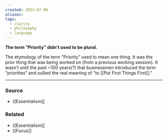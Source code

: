 ```yaml
---
created: 2023-07-08
aliases: 
tags:
  - clarity
  - philosophy
  - language
---
```

**The term “Priority” didn’t used to be plural.**

The etymology of the term “Priority” used to mean one thing. It was the prior thing that was being worked on (from a previous working session). It wasn’t until the past ~100 years(?) that businessmen introduced the term “priorities” and sullied the real meaning of "to [[Put First Things First]]."

****
### Source
- [[Essentialism]]

### Related
- [[Essentialism]]
- [[Focus]]